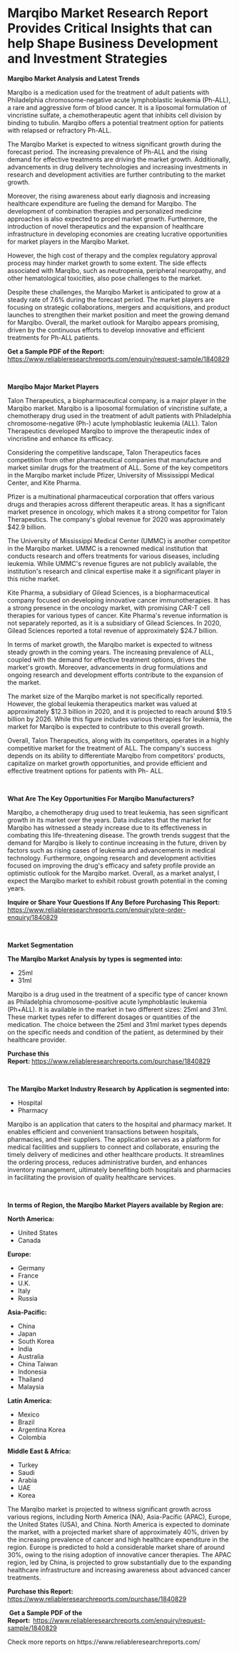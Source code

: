 <p><h1>Marqibo Market Research Report Provides Critical Insights that can help Shape Business Development and Investment Strategies</h1></p><p><strong>Marqibo Market Analysis and Latest Trends</strong></p>
<p><p>Marqibo is a medication used for the treatment of adult patients with Philadelphia chromosome-negative acute lymphoblastic leukemia (Ph-ALL), a rare and aggressive form of blood cancer. It is a liposomal formulation of vincristine sulfate, a chemotherapeutic agent that inhibits cell division by binding to tubulin. Marqibo offers a potential treatment option for patients with relapsed or refractory Ph-ALL.</p><p>The Marqibo Market is expected to witness significant growth during the forecast period. The increasing prevalence of Ph-ALL and the rising demand for effective treatments are driving the market growth. Additionally, advancements in drug delivery technologies and increasing investments in research and development activities are further contributing to the market growth.</p><p>Moreover, the rising awareness about early diagnosis and increasing healthcare expenditure are fueling the demand for Marqibo. The development of combination therapies and personalized medicine approaches is also expected to propel market growth. Furthermore, the introduction of novel therapeutics and the expansion of healthcare infrastructure in developing economies are creating lucrative opportunities for market players in the Marqibo Market.</p><p>However, the high cost of therapy and the complex regulatory approval process may hinder market growth to some extent. The side effects associated with Marqibo, such as neutropenia, peripheral neuropathy, and other hematological toxicities, also pose challenges to the market.</p><p>Despite these challenges, the Marqibo Market is anticipated to grow at a steady rate of 7.6% during the forecast period. The market players are focusing on strategic collaborations, mergers and acquisitions, and product launches to strengthen their market position and meet the growing demand for Marqibo. Overall, the market outlook for Marqibo appears promising, driven by the continuous efforts to develop innovative and efficient treatments for Ph-ALL patients.</p></p>
<p><strong>Get a Sample PDF of the Report:&nbsp;</strong> <a href="https://www.reliableresearchreports.com/enquiry/request-sample/1840829">https://www.reliableresearchreports.com/enquiry/request-sample/1840829</a></p>
<p>&nbsp;</p>
<p><strong>Marqibo Major Market Players</strong></p>
<p><p>Talon Therapeutics, a biopharmaceutical company, is a major player in the Marqibo market. Marqibo is a liposomal formulation of vincristine sulfate, a chemotherapy drug used in the treatment of adult patients with Philadelphia chromosome-negative (Ph-) acute lymphoblastic leukemia (ALL). Talon Therapeutics developed Marqibo to improve the therapeutic index of vincristine and enhance its efficacy.</p><p>Considering the competitive landscape, Talon Therapeutics faces competition from other pharmaceutical companies that manufacture and market similar drugs for the treatment of ALL. Some of the key competitors in the Marqibo market include Pfizer, University of Mississippi Medical Center, and Kite Pharma.</p><p>Pfizer is a multinational pharmaceutical corporation that offers various drugs and therapies across different therapeutic areas. It has a significant market presence in oncology, which makes it a strong competitor for Talon Therapeutics. The company's global revenue for 2020 was approximately $42.9 billion.</p><p>The University of Mississippi Medical Center (UMMC) is another competitor in the Marqibo market. UMMC is a renowned medical institution that conducts research and offers treatments for various diseases, including leukemia. While UMMC's revenue figures are not publicly available, the institution's research and clinical expertise make it a significant player in this niche market.</p><p>Kite Pharma, a subsidiary of Gilead Sciences, is a biopharmaceutical company focused on developing innovative cancer immunotherapies. It has a strong presence in the oncology market, with promising CAR-T cell therapies for various types of cancer. Kite Pharma's revenue information is not separately reported, as it is a subsidiary of Gilead Sciences. In 2020, Gilead Sciences reported a total revenue of approximately $24.7 billion.</p><p>In terms of market growth, the Marqibo market is expected to witness steady growth in the coming years. The increasing prevalence of ALL, coupled with the demand for effective treatment options, drives the market's growth. Moreover, advancements in drug formulations and ongoing research and development efforts contribute to the expansion of the market.</p><p>The market size of the Marqibo market is not specifically reported. However, the global leukemia therapeutics market was valued at approximately $12.3 billion in 2020, and it is projected to reach around $19.5 billion by 2026. While this figure includes various therapies for leukemia, the market for Marqibo is expected to contribute to this overall growth.</p><p>Overall, Talon Therapeutics, along with its competitors, operates in a highly competitive market for the treatment of ALL. The company's success depends on its ability to differentiate Marqibo from competitors' products, capitalize on market growth opportunities, and provide efficient and effective treatment options for patients with Ph- ALL.</p></p>
<p>&nbsp;</p>
<p><strong>What Are The Key Opportunities For Marqibo Manufacturers?</strong></p>
<p><p>Marqibo, a chemotherapy drug used to treat leukemia, has seen significant growth in its market over the years. Data indicates that the market for Marqibo has witnessed a steady increase due to its effectiveness in combating this life-threatening disease. The growth trends suggest that the demand for Marqibo is likely to continue increasing in the future, driven by factors such as rising cases of leukemia and advancements in medical technology. Furthermore, ongoing research and development activities focused on improving the drug's efficacy and safety profile provide an optimistic outlook for the Marqibo market. Overall, as a market analyst, I expect the Marqibo market to exhibit robust growth potential in the coming years.</p></p>
<p><strong>Inquire or Share Your Questions If Any Before Purchasing This Report:</strong> <a href="https://www.reliableresearchreports.com/enquiry/pre-order-enquiry/1840829">https://www.reliableresearchreports.com/enquiry/pre-order-enquiry/1840829</a></p>
<p>&nbsp;</p>
<p><strong>Market Segmentation</strong></p>
<p><strong>The Marqibo Market Analysis by types is segmented into:</strong></p>
<p><ul><li>25ml</li><li>31ml</li></ul></p>
<p><p>Marqibo is a drug used in the treatment of a specific type of cancer known as Philadelphia chromosome-positive acute lymphoblastic leukemia (Ph+ALL). It is available in the market in two different sizes: 25ml and 31ml. These market types refer to different dosages or quantities of the medication. The choice between the 25ml and 31ml market types depends on the specific needs and condition of the patient, as determined by their healthcare provider.</p></p>
<p><strong>Purchase this Report:&nbsp;</strong><a href="https://www.reliableresearchreports.com/purchase/1840829">https://www.reliableresearchreports.com/purchase/1840829</a></p>
<p>&nbsp;</p>
<p><strong>The Marqibo Market Industry Research by Application is segmented into:</strong></p>
<p><ul><li>Hospital</li><li>Pharmacy</li></ul></p>
<p><p>Marqibo is an application that caters to the hospital and pharmacy market. It enables efficient and convenient transactions between hospitals, pharmacies, and their suppliers. The application serves as a platform for medical facilities and suppliers to connect and collaborate, ensuring the timely delivery of medicines and other healthcare products. It streamlines the ordering process, reduces administrative burden, and enhances inventory management, ultimately benefiting both hospitals and pharmacies in facilitating the provision of quality healthcare services.</p></p>
<p>&nbsp;</p>
<p><strong>In terms of Region, the Marqibo Market Players available by Region are:</strong></p>
<p>
    <p> <strong> North America: </strong>
        <ul>
            <li>United States</li>
            <li>Canada</li>
        </ul>
        </p> 
    <p> <strong> Europe: </strong>
        <ul>
            <li>Germany</li>
            <li>France</li>
            <li>U.K.</li>
            <li>Italy</li>
            <li>Russia</li>
        </ul>
        </p> 
    <p> <strong> Asia-Pacific: </strong>
        <ul>
            <li>China</li>
            <li>Japan</li>
            <li>South Korea</li>
            <li>India</li>
            <li>Australia</li>
            <li>China Taiwan</li>
            <li>Indonesia</li>
            <li>Thailand</li>
            <li>Malaysia</li>
        </ul>
        </p> 
    <p> <strong> Latin America: </strong>
        <ul>
            <li>Mexico</li>
            <li>Brazil</li>
            <li>Argentina Korea</li>
            <li>Colombia</li>
        </ul>
        </p> 
    <p> <strong> Middle East & Africa: </strong>
        <ul>
            <li>Turkey</li>
            <li>Saudi</li>
            <li>Arabia</li>
            <li>UAE</li>
            <li>Korea</li>
        </ul>
    </p>
    </p>
<p><p>The Marqibo market is projected to witness significant growth across various regions, including North America (NA), Asia-Pacific (APAC), Europe, the United States (USA), and China. North America is expected to dominate the market, with a projected market share of approximately 40%, driven by the increasing prevalence of cancer and high healthcare expenditure in the region. Europe is predicted to hold a considerable market share of around 30%, owing to the rising adoption of innovative cancer therapies. The APAC region, led by China, is projected to grow substantially due to the expanding healthcare infrastructure and increasing awareness about advanced cancer treatments.</p></p>
<p><strong>Purchase this Report: </strong><a href="https://www.reliableresearchreports.com/purchase/1840829">https://www.reliableresearchreports.com/purchase/1840829</a></p>
<p>&nbsp;<strong>Get a Sample PDF of the Report:&nbsp;&nbsp;</strong><a href="https://www.reliableresearchreports.com/enquiry/request-sample/1840829">https://www.reliableresearchreports.com/enquiry/request-sample/1840829</a></p>
<p><strong></strong></p>
<p>Check more reports on https://www.reliableresearchreports.com/</p>
